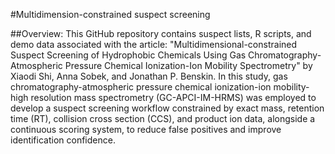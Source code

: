 #Multidimension-constrained suspect screening

##Overview: 
This GitHub repository contains suspect lists, R scripts, and demo data associated with the article:
"Multidimensional-constrained Suspect Screening of Hydrophobic Chemicals Using Gas Chromatography-Atmospheric Pressure Chemical Ionization-Ion Mobility Spectrometry" by Xiaodi Shi, Anna Sobek, and Jonathan P. Benskin.
In this study, gas chromatography-atmospheric pressure chemical ionization-ion mobility-high resolution mass spectrometry (GC-APCI-IM-HRMS) was employed to develop a suspect screening workflow constrained by exact mass, retention time (RT), collision cross section (CCS), and product ion data, alongside a continuous scoring system, to reduce false positives and improve identification confidence.
